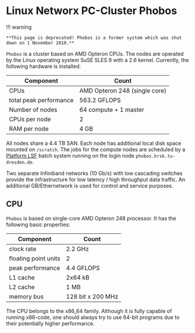 # Linux Networx PC-Cluster Phobos

!!! warning

    **This page is deprecated! Phobos is a former system which was shut down on 1 November 2010.**

`Phobos` is a cluster based on AMD Opteron CPUs. The nodes are operated
by the Linux operating system SuSE SLES 9 with a 2.6 kernel. Currently,
the following hardware is installed:

| Component | Count |
|-----------|-------|
|CPUs |AMD Opteron 248 (single core) |
|total peak performance |563.2 GFLOPS |
|Number of nodes |64 compute + 1 master |
|CPUs per node |2 |
|RAM per node |4 GB |

All nodes share a 4.4 TB SAN. Each node has additional local disk space mounted on `/scratch`. The
jobs for the compute nodes are scheduled by a [Platform LSF](platform_lsf.md) batch system running on
the login node `phobos.hrsk.tu-dresden.de`.

Two separate Infiniband networks (10 Gb/s) with low cascading switches provide the infrastructure
for low latency / high throughput data traffic. An additional GB/Ethernetwork is used for control
and service purposes.

## CPU

`Phobos` is based on single-core AMD Opteron 248 processor. It has the
following basic properties:

| Component | Count |
|-----------|-------|
|clock rate |2.2 GHz |
|floating point units |2 |
|peak performance |4.4 GFLOPS |
|L1 cache |2x64 kB |
|L2 cache |1 MB |
|memory bus |128 bit x 200 MHz |

The CPU belongs to the x86_64 family. Although it is fully capable of running x86-code, one should
always try to use 64-bit programs due to their potentially higher performance.
